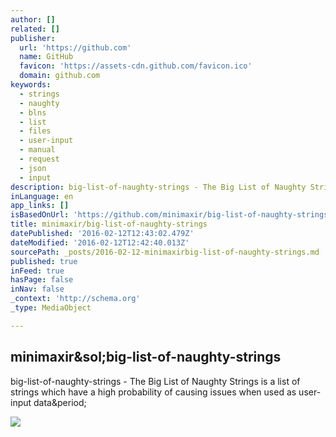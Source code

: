 ```yaml
---
author: []
related: []
publisher:
  url: 'https://github.com'
  name: GitHub
  favicon: 'https://assets-cdn.github.com/favicon.ico'
  domain: github.com
keywords:
  - strings
  - naughty
  - blns
  - list
  - files
  - user-input
  - manual
  - request
  - json
  - input
description: big-list-of-naughty-strings - The Big List of Naughty Strings is a list of strings which have a high probability of causing issues when used as user-input data.
inLanguage: en
app_links: []
isBasedOnUrl: 'https://github.com/minimaxir/big-list-of-naughty-strings'
title: minimaxir/big-list-of-naughty-strings
datePublished: '2016-02-12T12:43:02.479Z'
dateModified: '2016-02-12T12:42:40.013Z'
sourcePath: _posts/2016-02-12-minimaxirbig-list-of-naughty-strings.md
published: true
inFeed: true
hasPage: false
inNav: false
_context: 'http://schema.org'
_type: MediaObject

---
```

<article style=""><h1>minimaxir&amp;sol;big-list-of-naughty-strings</h1><p>big-list-of-naughty-strings - The Big List of Naughty Strings is a list of strings which have a high probability of causing issues when used as user-input data&amp;period;</p><img src="https://avatars2.githubusercontent.com/u/2179708?v=3&amp;s=400" /></article>